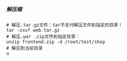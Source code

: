 ##### 解压缩

```shell
# 解压.tar.gz文件：tar不支付解压文件到指定的目录！
tar -zxvf web.tar.gz
# 解压.war .zip文件到指定目录：
unzip frontend.zip -d /root/test/shop
# 解压到当前目录
u
```


